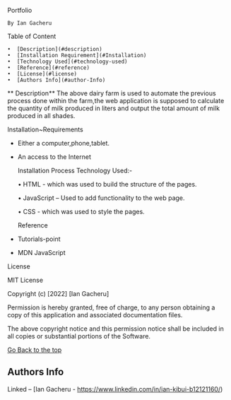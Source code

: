    Portfolio

	By Ian Gacheru
	

   Table of Content
      
    •  [Description](#description)
    •  [Installation Requirement](#Installation)
    •  [Technology Used](#technology-used)
    •  [Reference](#reference)
    •  [License](#license)
    •  [Authors Info](#author-Info)
      
**   Description**
The above dairy farm is used to automate the previous process done within the farm,the web application is supposed to calculate the quantity of milk produced in liters and output the total amount of milk produced in all shades. 

   Installation~Requirements

* Either a computer,phone,tablet.

* An access to the Internet

   Installation Process
  Technology Used:-

    •  HTML - which was used to build the structure of the pages.
      
    •  JavaScript – Used to add functionality to the web page.
      
    •  CSS - which was used to style the pages.
      
   Reference

* Tutorials-point
* MDN JavaScript



 License

MIT License

Copyright (c) [2022] [Ian Gacheru]

Permission is hereby granted, free of charge, to any person obtaining a copy
of this application and associated documentation files.

The above copyright notice and this permission notice shall be included in all
copies or substantial portions of the Software.


[Go Back to the top](#portfolio)

## Authors Info


Linked – [Ian Gacheru - https://www.linkedin.com/in/ian-kibui-b12121160/)

